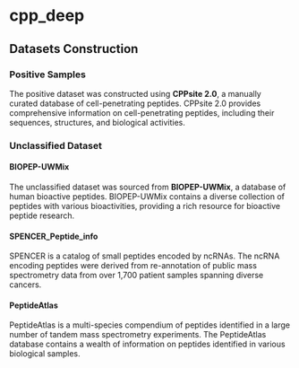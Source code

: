 # cpp_deep

## Datasets Construction

### Positive Samples
The positive dataset was constructed using **CPPsite 2.0**, a manually curated database of cell-penetrating peptides. CPPsite 2.0 provides comprehensive information on cell-penetrating peptides, including their sequences, structures, and biological activities.

### Unclassified Dataset 
#### BIOPEP-UWMix
The unclassified dataset was sourced from **BIOPEP-UWMix**, a database of human bioactive peptides. BIOPEP-UWMix contains a diverse collection of peptides with various bioactivities, providing a rich resource for bioactive peptide research.
#### SPENCER_Peptide_info 
SPENCER is a catalog of small peptides encoded by ncRNAs. The ncRNA encoding peptides were derived from re-annotation of public mass spectrometry data from over 1,700 patient samples spanning diverse cancers.
#### PeptideAtlas
PeptideAtlas is a multi-species compendium of peptides identified in a large number of tandem mass spectrometry experiments. The PeptideAtlas database contains a wealth of information on peptides identified in various biological samples.